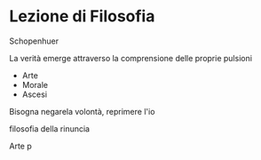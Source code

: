 # Lezione di Filosofia

Schopenhuer

La verità emerge attraverso la comprensione delle proprie pulsioni

* Arte
* Morale
* Ascesi

Bisogna negarela volontà, reprimere l'io

filosofia della rinuncia


Arte p


<!--stackedit_data:
eyJoaXN0b3J5IjpbMTAxNDE1MDUyNSw2MjE4MjY4MDNdfQ==
-->